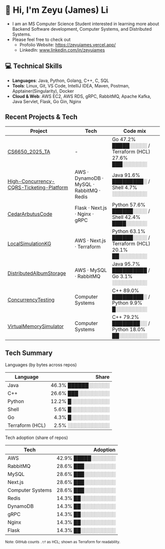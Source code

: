 <!---
James-Zeyu-Li/James-Zeyu-Li is a ✨ special ✨ repository because its `README.md` (this file) appears on your GitHub profile.
You can click the Preview link to take a look at your changes.
--->

# 👋 Hi, I'm Zeyu (James) Li
- I am an MS Computer Science Student interested in learning more about Backend Software development, Computer Systems, and Distributed Systems.
- Please feel free to check out 
  - Profolio Website: https://zeyujames.vercel.app/
  - LinkedIn: www.linkedin.com/in/zeyujames

## 💻 Technical Skills
- **Languages**: Java, Python, Golang, C++, C, SQL
- **Tools**: Linux, Git, VS Code, IntelliJ IDEA, Maven, Postman, Apptainer(Singularity), Docker
- **Cloud & Web**: AWS EC2, AWS RDS, gRPC, RabbitMQ, Apache Kafka, Java Servlet, Flask, Go Gin, Nginx


## Recent Projects & Tech
<!--TECH-PROJECTS:START-->
| Project | Tech | Code mix |
|---|---|---|
| [CS6650_2025_TA](https://github.com/James-Zeyu-Li/CS6650_2025_TA) | - | Go 47.2% █████░░░░░ / Terraform (HCL) 27.6% ███░░░░░░░ |
| [High-Concurrency-CQRS-Ticketing-Platform](https://github.com/James-Zeyu-Li/High-Concurrency-CQRS-Ticketing-Platform) | AWS · DynamoDB · MySQL · RabbitMQ · Redis | Java 91.6% █████████░ / Shell  4.7% ░░░░░░░░░░ |
| [CedarArbutusCode](https://github.com/James-Zeyu-Li/CedarArbutusCode) | Flask · Next.js · Nginx · gRPC | Python 57.6% ██████░░░░ / Shell 42.4% ████░░░░░░ |
| [LocalSimulationKG](https://github.com/James-Zeyu-Li/LocalSimulationKG) | AWS · Next.js · Terraform | Python 63.1% ██████░░░░ / Terraform (HCL) 20.1% ██░░░░░░░░ |
| [DistributedAlbumStorage](https://github.com/James-Zeyu-Li/DistributedAlbumStorage) | AWS · MySQL · RabbitMQ | Java 95.7% ██████████ / Go  3.1% ░░░░░░░░░░ |
| [ConcurrencyTesting](https://github.com/James-Zeyu-Li/ConcurrencyTesting) | Computer Systems | C++ 89.0% █████████░ / Python  9.9% █░░░░░░░░░ |
| [VirtualMemorySimulator](https://github.com/James-Zeyu-Li/VirtualMemorySimulator) | Computer Systems | C++ 79.2% ████████░░ / Python 18.0% ██░░░░░░░░ |
<!--TECH-PROJECTS:END-->

## Tech Summary
<!--TECH-OVERALL:START-->
Languages (by bytes across repos)

| Language | Share |
|---|---:|
| Java |  46.3% ██████░░░░░░ |
| C++ |  26.6% ███░░░░░░░░░ |
| Python |  12.2% █░░░░░░░░░░░ |
| Shell |   5.6% █░░░░░░░░░░░ |
| Go |   4.3% █░░░░░░░░░░░ |
| Terraform (HCL) |   2.5% ░░░░░░░░░░░░ |

Tech adoption (share of repos)

| Tech | Adoption |
|---|---:|
| AWS |  42.9% █████░░░░░░░ |
| RabbitMQ |  28.6% ███░░░░░░░░░ |
| MySQL |  28.6% ███░░░░░░░░░ |
| Next.js |  28.6% ███░░░░░░░░░ |
| Computer Systems |  28.6% ███░░░░░░░░░ |
| Redis |  14.3% ██░░░░░░░░░░ |
| DynamoDB |  14.3% ██░░░░░░░░░░ |
| gRPC |  14.3% ██░░░░░░░░░░ |
| Nginx |  14.3% ██░░░░░░░░░░ |
| Flask |  14.3% ██░░░░░░░░░░ |

<sub>Note: GitHub counts `.tf` as HCL; shown as Terraform for readability.</sub>
<!--TECH-OVERALL:END-->
